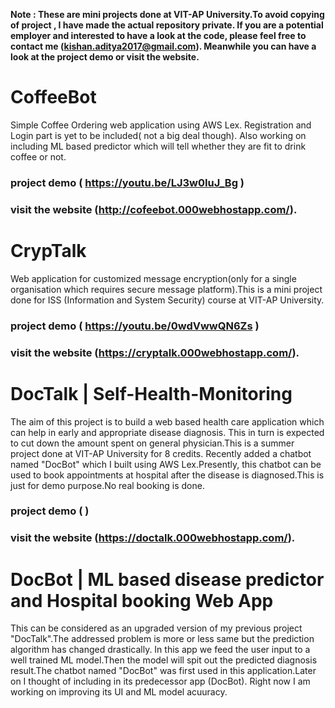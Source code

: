 

**Note : These are mini projects done at VIT-AP University.To avoid copying of project , I have made the actual repository private. If you are a potential employer and interested to have a look at the code, please feel free to contact me (kishan.aditya2017@gmail.com).
 Meanwhile you can have a look at the project demo or visit the website.**
 
# CoffeeBot
Simple Coffee Ordering web application using AWS Lex. Registration and Login part is yet to be included( not a big deal though). Also working on including ML based predictor which will tell whether they are fit to drink coffee or not.
### project demo ( https://youtu.be/LJ3w0IuJ_Bg )
### visit the website (http://cofeebot.000webhostapp.com/).

# CrypTalk
Web application for customized message encryption(only for a single organisation which requires secure message platform).This is a mini project done for ISS (Information and System Security) course at VIT-AP University.
### project demo ( https://youtu.be/0wdVwwQN6Zs )
### visit the website (https://cryptalk.000webhostapp.com/).

# DocTalk | Self-Health-Monitoring
The aim of this project is to build a web based health care application which can help in early and appropriate disease diagnosis. This in turn is expected to cut down the amount spent on general physician.This is a summer project done at VIT-AP University for 8 credits.
Recently added a chatbot named "DocBot" which I built using AWS Lex.Presently, this chatbot can be used to book appointments at hospital after the disease is diagnosed.This is just for demo purpose.No real booking is done.
### project demo ( )
### visit the website (https://doctalk.000webhostapp.com/).

# DocBot | ML based disease predictor and Hospital booking Web App
This can be considered as an upgraded version of my previous project "DocTalk".The addressed problem is more or less same but the prediction algorithm has changed drastically. In this app we feed the user input to a well trained ML model.Then the model will spit out the predicted diagnosis result.The chatbot named "DocBot" was first used in this application.Later on I thought of including in its predecessor app (DocBot).
Right now I am working on improving its UI and ML model acuuracy.



